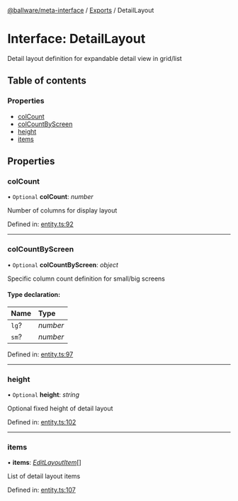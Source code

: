 [@ballware/meta-interface](../README.md) / [Exports](../modules.md) / DetailLayout

# Interface: DetailLayout

Detail layout definition for expandable detail view in grid/list

## Table of contents

### Properties

- [colCount](detaillayout.md#colcount)
- [colCountByScreen](detaillayout.md#colcountbyscreen)
- [height](detaillayout.md#height)
- [items](detaillayout.md#items)

## Properties

### colCount

• `Optional` **colCount**: *number*

Number of columns for display layout

Defined in: [entity.ts:92](https://github.com/ballware/ballware-client/blob/c28ad0b/packages/meta-interface/src/entity.ts#L92)

___

### colCountByScreen

• `Optional` **colCountByScreen**: *object*

Specific column count definition for small/big screens

#### Type declaration:

Name | Type |
:------ | :------ |
`lg`? | *number* |
`sm`? | *number* |

Defined in: [entity.ts:97](https://github.com/ballware/ballware-client/blob/c28ad0b/packages/meta-interface/src/entity.ts#L97)

___

### height

• `Optional` **height**: *string*

Optional fixed height of detail layout

Defined in: [entity.ts:102](https://github.com/ballware/ballware-client/blob/c28ad0b/packages/meta-interface/src/entity.ts#L102)

___

### items

• **items**: [*EditLayoutItem*](editlayoutitem.md)[]

List of detail layout items

Defined in: [entity.ts:107](https://github.com/ballware/ballware-client/blob/c28ad0b/packages/meta-interface/src/entity.ts#L107)
